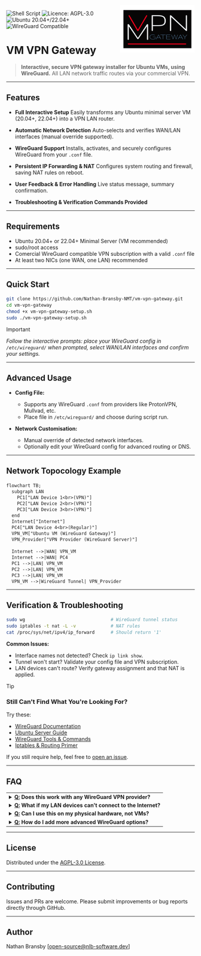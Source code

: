 <img src='logo_vm-vpn-gateway.png' width=200px align='right' />

![Shell Script](https://img.shields.io/badge/language-bash-lightgrey?logo=gnu-bash)
![Licence: AGPL-3.0](https://img.shields.io/github/license/Nathan-Bransby-NMT/vm-vpn-gateway)
![Ubuntu 20.04+/22.04+](https://img.shields.io/badge/platform-ubuntu-blue?logo=ubuntu)
![WireGuard Compatible](https://img.shields.io/badge/vpn-wireguard-green?logo=wireguard)




# VM VPN Gateway

> **Interactive, secure VPN gateway installer for Ubuntu VMs, using WireGuard.**
> All LAN network traffic routes via your commercial VPN.

---

## Features

- **Full Interactive Setup**
  Easily transforms any Ubuntu minimal server VM (20.04+, 22.04+) into a VPN LAN router.

- **Automatic Network Detection**
  Auto-selects and verifies WAN/LAN interfaces (manual override supported).
  
- **WireGuard Support**
  Installs, activates, and securely configures WireGuard from your `.conf` file.
  
- **Persistent IP Forwarding & NAT**
  Configures system routing and firewall, saving NAT rules on reboot.
  
- **User Feedback & Error Handling**
  Live status message, summary confirmation.
  
- **Troubleshooting & Verification Commands Provided**

---

## Requirements

- Ubuntu 20.04+ or 22.04+ Minimal Server (VM recommended)
- sudo/root access
- Comercial WireGuard compatible VPN subscription with a valid `.conf` file
- At least two NICs (one WAN, one LAN) recommended

---

## Quick Start

```.sh
git clone https://github.com/Nathan-Bransby-NMT/vm-vpn-gateway.git
cd vm-vpn-gateway
chmod +x vm-vpn-gateway-setup.sh
sudo ./vm-vpn-gateway-setup.sh
```

> [!IMPORTANT] 
> *Follow the interactive prompts: place your WireGuard config in `/etc/wireguard/` when prompted, select WAN/LAN interfaces and confirm your settings.*

---

## Advanced Usage

- **Config File:**
  - Supports any WireGuard `.conf` from providers like ProtonVPN, Mullvad, etc.
  - Place file in `/etc/wireguard/` and choose during script run.
    
- **Network Customisation:**
  - Manual override of detected network interfaces.
  - Optionally edit your WireGuard config for advanced routing or DNS.

---

## Network Topocology Example

```mermaid
flowchart TB;
  subgraph LAN
    PC1["LAN Device 1<br>(VPN)"]
    PC2["LAN Device 2<br>(VPN)"]
    PC3["LAN Device 3<br>(VPN)"]
  end
  Internet["Internet"]
  PC4["LAN Device 4<br>(Regular)"]
  VPN_VM["Ubuntu VM (WireGuard Gateway)"]
  VPN_Provider["VPN Provider (WireGuard Server)"]

  Internet -->|WAN| VPN_VM
  Internet -->|WAN| PC4
  PC1 -->|LAN| VPN_VM
  PC2 -->|LAN| VPN_VM
  PC3 -->|LAN| VPN_VM
  VPN_VM -->|WireGuard Tunnel| VPN_Provider
```

---

## Verification & Troubleshooting

```.sh
sudo wg                                # WireGuard tunnel status
sudo iptables -t nat -L -v             # NAT rules
cat /proc/sys/net/ipv4/ip_forward      # Should return '1'
```

**Common Issues:**
- Interface names not detected? Check `ip link show`.
- Tunnel won't start? Validate your config file and VPN subscription.
- LAN devices can't route? Verify gateway assignment and that NAT is applied.

> [!TIP] 
> ### Still Can't Find What You're Looking For?
> Try these:
> - [WireGuard Documentation](https://www.wireguard.com/documentation/)
> - [Ubuntu Server Guide](https://ubuntu.com/server/docs)
> - [WireGuard Tools & Commands](https://www.wireguard.com/quickstart/)
> - [Iptables & Routing Primer](https://help.ubuntu.com/community/IptablesHowTo)
> 
> If you still require help, feel free to [open an issue](https://github.com/Nathan-Bransby-NMT/vm-vpn-gateway/issues).

---

## FAQ
<table>
  <tr>
    <td>
      <details>
        <summary><b><ins>Q:</ins> Does this work with any WireGuard VPN provider?</b></summary>
        <br>
        <table>
          <tr><td><ins>A:</ins> Yes, As long as you have a valid <code>.conf</code> file and credentials.</td></tr>
        </table>
      </details>
    </td>
  </tr>
  <tr>
    <td>
      <details>
        <summary><b><ins>Q:</ins> What if my LAN devices can't connect to the Internet?</b></summary>
        <br>
        <table>
          <tr><td><ins>A:</ins> Check that their gateway is set to the VM LAN IP, and NAT/forwarding is active (see verification commands).</td></tr>
        </table>
      </details>
    </td>
  </tr>
  <tr>
    <td>
      <details>
        <summary><b><ins>Q:</ins> Can I use this on my physical hardware, not VMs?</b></summary>
        <br>
        <table>
          <tr><td><ins>A:</ins> Yes, but the script is intended for Ubuntu minimal server installs—tested on VMs for flexibility.</td></tr>
        </table>
      </details>
    </td>
  </tr>
  <tr>
    <td>
      <details>
        <summary><b><ins>Q:</ins> How do I add more advanced WireGuard options?</b></summary>
        <br>
        <table>
          <tr><td><ins>A:</ins> Edit your <code>.conf</code> before starting the installer, or see WireGuard docs for custom routes, DNS, or allowed IP settings.</td></tr>
        </table>
      </details>
    </td>
  </tr>
</table>

---

## License

Distributed under the [AGPL-3.0 License](LICENSE).

---

## Contributing

Issues and PRs are welcome. Please submit improvements or bug reports directly through GitHub.

---

## Author

Nathan Bransby [open-source@nlb-software.dev]
  
<!--to transform any VM running Ubuntu (20.04+/22.04+) minimal server into a secure VPN router/gateway  - Ensuring that all connected LAN traffic on the network route through a WireGuard compatible VPN server.-->
